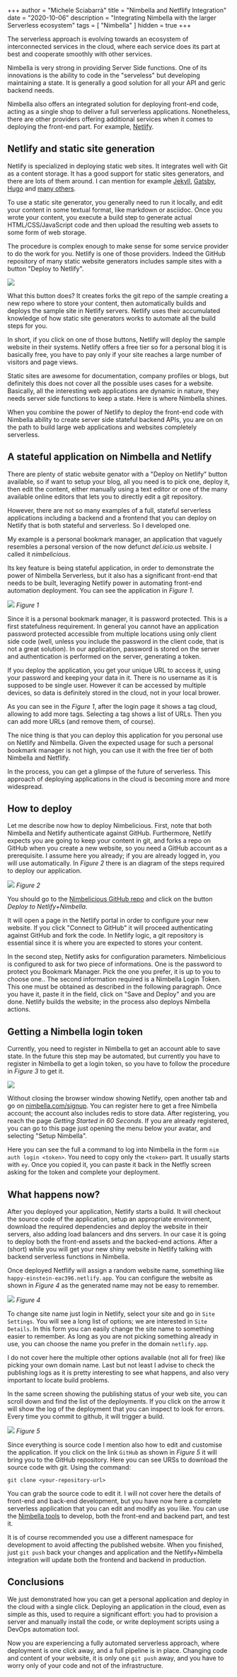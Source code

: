 +++
author = "Michele Sciabarrà"
title = "Nimbella and Netflify Integration"
date = "2020-10-06"
description = "Integrating Nimbella with the larger Serverless ecosystem"
tags = [ "Nimbella" ]
hidden = true
+++

The serverless approach is evolving towards an ecosystem of interconnected services in the cloud, where each service does its part at best and cooperate smoothly with other services.

Nimbella is very strong in providing Server Side functions. One of its innovations is the ability to code in the "serveless" but developing maintaining a state. It is generally a good solution for all your API and geric backend needs.

Nimbella also offers an integrated solution for deploying front-end code, acting as  a single shop to deliver a full serverless applications. Nonetheless, there are other providers offering additional services when it comes to deploying the front-end part. For example, [Netlify](https://www.netlify.com/).

## Netlify and static site generation

Netlify is specialized in deploying static web sites. It integrates well with Git as a content storage. It has a good support for static sites generators, and there are lots of them around. I can mention for example [Jekyll](https://jekyllrb.com/), [Gatsby](https://www.gatsbyjs.com/), [Hugo](https://gohugo.io/) and [many others](https://www.staticgen.com/jekyll).

To use a static site generator, you generally need to run it locally, and edit your content in some textual format, like markdown or asciidoc. Once you wrote your content, you execute a build step to generate actual HTML/CSS/JavaScript code and then upload the resulting web assets to some form of web storage.

The procedure is complex enough to make sense for some service provider to do the work for you. Netlify is one of those providers. Indeed the GitHub repository of many static website generators includes sample sites with a button "Deploy to Netlify".

![](netlify.png)

What this button does? It creates forks the git repo of the sample creating a new repo where to store your content, then automatically builds and deploys the sample site in Netlify servers. Netlify uses their accumulated knowledge of how static site generators works to automate all the build steps for you.

In short, if you click on one of those buttons, Netlify will deploy the sample website in their systems. Netlify offers a free tier so for a personal blog it is basically free, you have to pay only if your site reaches a large number of visitors and page views.

Static sites are awesome for documentation, company profiles or blogs, but definitely this does not cover all the possible uses cases for a website. Basically, all the interesting web applications are dynamic in nature, they needs server side functions to keep a state. Here is where Nimbella shines.

When you combine the power of Netlify to deploy the front-end code with Nimbella ability to create server side stateful backend APIs, you are on  on the path to build large web applications and websites completely serverless.

## A stateful application on Nimbella and Netlify

There are plenty of static website genator with a "Deploy on Netlify" button available, so if want to setup your blog, all you need is to pick one, deploy it, then edit the content, either manually using a text editor or one of the many available online editors that lets you to directly edit a git repository.

However, there are not so many examples of a full, stateful serverless applications including a backend and a frontend that you can deploy on Netlify that is both stateful and serverless. So I developed one.

My example is a personal bookmark manager, an application that vaguely resembles a personal version of the now defunct *del.icio.us* website. I called it *nimbelicious*.

Its key feature is being stateful application, in order to demonstrate the power of Nimbella Serverless, but it also has a significant front-end that needs to be built, leveraging Netlify power in automating front-end automation deployment. You can see the application in *Figure 1*.

![](sample.png)
*Figure 1*

Since it is a personal bookmark manager, it is password protected. This is a first statefulness requirement. In general you cannot have an application password protected accessible from multiple locations using only client side code (well, unless you include the password in the client code, that is not a great solution). In our application, password is stored on the server and authentication is performed on the server, generating a token.

If you deploy the application, you get your unique URL to access it, using your password and keeping your data in it. There is no username as it is supposed to be single user. However it can be accessed by multiple devices, so data is definitely stored in the cloud, not in your local brower.

As you can see in the *Figure 1*, after the login page it shows a tag cloud, allowing to add more tags. Selecting a tag shows a list of URLs. Then you can add more URLs (and remove them, of course). 

The nice thing is that you can deploy this application for you personal use on Netlify and Nimbella. Given the expected usage for such a personal bookmark manager is not high, you can use it with the free tier of both Nimbella and Netflify. 

In the process, you can get a glimpse of the future of serverless. This approach of deploying applications in the cloud is becoming more and more widespread.

## How to deploy

Let me describe now how to deploy Nimbelicious. First, note that both Nimbella and Netlify authenticate against GitHub. Furthermore, Netlify expects you are going to keep your content in git, and forks a repo on GitHub when you create a new website, so you need a GitHub account as a prerequisite. I assume here you already; if you are already logged in, you will use automatically. In *Figure 2* there is an diagram of the steps required to deploy our application.

![](deploy.png)
*Figure 2*

You should go to the [Nimbelicious GitHub repo](https://github.com/openwhisk-blog/nimbelicious) and click on the button *Deploy to Netlify+Nimbella*. 

It will open a page in the Netlify portal in order to configure your new website. If you click "Connect to GitHub" it will proceed authenticating against GitHub and fork the code. In Netlify logic, a git repository is essential since it is where you are expected to stores your content. 

In the second step, Netlify asks for configuration parameters. Nimbelicious is configured to ask for two piece of informations. One is the password to protect you Bookmark Manager. Pick the one you prefer, it is up to you to choose one.. The second information required is a Nimbella Login Token. This one must be obtained as described in the following paragraph. Once you have it, paste it in the field, click on "Save and Deploy" and you are done. Netlify builds the website; in the process also deploys Nimbella actions.

## Getting a Nimbella login token

Currently,  you need to register in Nimbella to get an account able to save state. In the future this step may be automated, but currently you have to register in Nimbella to get a login token, so you have to follow the procedure in *Figure 3* to get it.

![](gettoken.png)

Without closing the browser window showing Netlify, open another tab and go on [nimbella.com/signup](https://nimbella.com/signup). You can register here to get a free Nimbella account; the account also includes redis to store data. After registering, you reach  the page  *Getting Started in 60 Seconds*. If you are already registered, you can go to this page just opening the menu below your avatar, and selecting "Setup Nimbella".

Here you can see the full a command to log into Nimbella in the form `nim auth login <token>`. You need to copy only the `<token>` part. It usually starts with `ey`. Once you copied it, you can paste it back in the Netfly screen asking for the token and complete your deployment.

## What happens now?

After you deployed your application, Netlify starts a build. It will checkout the source code of the application, setup an appropriate environment, download the required dependencies and deploy the website in their servers, also adding load balancers and dns servers. In our case it is going to deploy both the front-end assets and the backed-end actions. After a (short) while you will get your new shiny website in Netlify talking with backend serverless functions in Nimbella. 

Once deployed Netflify will assign a random website name, something like `happy-einstein-eac396.netlify.app`. You can configure the website as shown in *Figure 4* as the generated name may not be easy to remember. 

![](config.png)
*Figure 4*

To change site name just login in Netlify, select your site and go in `Site Settings`. You will see a long list of options; we are interested in `Site Details`. In this form you can easily change the site name to something easier to remember. As long as you are not picking something already in use, you can choose the name you prefer in the domain `netlify.app`. 

I do not cover here the multiple other options available (not all for free) like picking your own domain name. Last but not least I advise to check the publishing logs as it is pretty interesting to see what happens, and also very important to locate build problems. 

In the same screen showing the publishing status of your web site, you can scroll down and find the list of the deployments.  If you click on the arrow it will show the log of the deployment that you can inspect to look for errors. Every time you commit to github, it will trigger a build. 

![](develop.png)
*Figure 5*

Since everything is source code I mention also how to edit and customise the application. If you click on the link `GitHub` as shown in *Figure 5* it will bring you to the GitHub repository. Here you can see URSs to  download the source code with git. Using the command:

```
git clone <your-repository-url>
```

You can grab  the source code to edit it. I will not cover here the details of front-end and back-end development, but you have now here a complete serverless application that you can edit and modify as you like. You can use the [Nimbella tools](https://nimbella.io/downloads/nim/nim.html) to develop, both the front-end and backend part, and test it. 

It is of course recommended you use a different namespace for development to avoid affecting the published website. When you finished, just `git push` back your changes and application and the Netlify+Nimbella integration will update both the frontend and backend in production.

## Conclusions

We just demonstrated how you can get a personal application and deploy in the cloud with a single click. Deploying an application in the cloud, even as simple as this, used to require a significant effort: you had to provision a server and manually install the code, or write deployment scripts using a DevOps automation tool. 

Now you are experiencing a fully automated serverless approach, where deployment is one click away, and a full pipeline is in place. Changing code and content of your website, it is only one `git push` away, and you have to worry only of your code and not of the infrastructure. 




